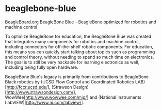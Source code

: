 # beaglebone-blue
BeagleBoard.org BeagleBone Blue - BeagleBone optimized for robotics and machine control

To optimize BeagleBone for education, the BeagleBone Blue was created that integrates many components for robotics and machine control, including connectors for off-the-shelf robotic components. For education, this means you can quickly start talking about topics such as programming and control theory, without needing to spend so much time on electronics. The goal is to still be very hackable for learning electronics as well, including being fully open hardware.

BeagleBone Blue's legacy is primarily from contributions to BeagleBone Black robotics by (UCSD Flow Control and Coordinated Robotics LAB)[http://fccr.ucsd.edu/], (Strawson Design)[http://www.strawsondesign.com/], WowWee[http://www.wowwee.com/mip/] and (National Instruments LabVIEW)[http://www.ni.com/labview/].
